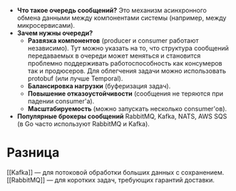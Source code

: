 - **Что такое очередь сообщений?**
  Это механизм асинхронного обмена данными между компонентами системы (например, между микросервисами).
- **Зачем нужны очереди?**
    - **Развязка компонентов** (producer и consumer работают независимо).
      Тут можно указать на то, что структура сообщений передаваемых в очереди может меняться и становится проблемно поддерживать работоспособность как консумеров так и продюсеров. Для облегчения задачи можно использовать protobuf (или лучше Temporal).
    - **Балансировка нагрузки** (буферизация задач).
    - **Повышение отказоустойчивости** (сообщения не теряются при падении consumer'а).
    - **Масштабируемость** (можно запускать несколько consumer'ов).
- **Популярные брокеры сообщений**
  RabbitMQ, Kafka, NATS, AWS SQS (в Go часто используют RabbitMQ и Kafka).
# Разница
[[Kafka]] — для потоковой обработки больших данных с сохранением.
[[RabbitMQ]] — для коротких задач, требующих гарантий доставки.
